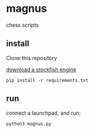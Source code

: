 # magnus

chess scripts

## install
Clone this repository

[download a stockfish engine](https://stockfishchess.org/download/)

`pip install -r requirements.txt`

## run
connect a launchpad, and run:

`python3 magnus.py`
